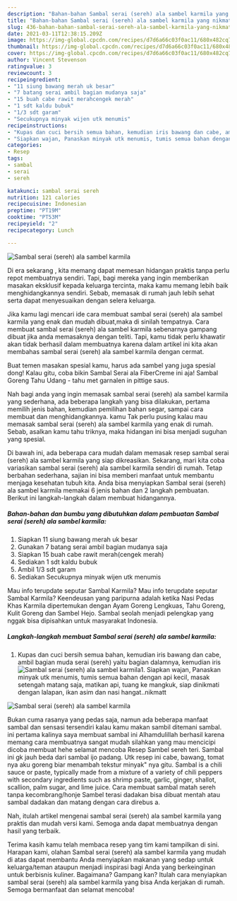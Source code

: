 ```yaml
---
description: "Bahan-bahan Sambal serai (sereh) ala sambel karmila yang nikmat dan Mudah Dibuat"
title: "Bahan-bahan Sambal serai (sereh) ala sambel karmila yang nikmat dan Mudah Dibuat"
slug: 436-bahan-bahan-sambal-serai-sereh-ala-sambel-karmila-yang-nikmat-dan-mudah-dibuat
date: 2021-03-11T12:38:15.209Z
image: https://img-global.cpcdn.com/recipes/d7d6a66c03f0ac11/680x482cq70/sambal-serai-sereh-ala-sambel-karmila-foto-resep-utama.jpg
thumbnail: https://img-global.cpcdn.com/recipes/d7d6a66c03f0ac11/680x482cq70/sambal-serai-sereh-ala-sambel-karmila-foto-resep-utama.jpg
cover: https://img-global.cpcdn.com/recipes/d7d6a66c03f0ac11/680x482cq70/sambal-serai-sereh-ala-sambel-karmila-foto-resep-utama.jpg
author: Vincent Stevenson
ratingvalue: 3
reviewcount: 3
recipeingredient:
- "11 siung bawang merah uk besar"
- "7 batang serai ambil bagian mudanya saja"
- "15 buah cabe rawit merahcengek merah"
- "1 sdt kaldu bubuk"
- "1/3 sdt garam"
- "Secukupnya minyak wijen utk menumis"
recipeinstructions:
- "Kupas dan cuci bersih semua bahan, kemudian iris bawang dan cabe, ambil bagian muda serai (sereh) yaitu bagian dalamnya, kemudian iris"
- "Siapkan wajan, Panaskan minyak utk menumis, tumis semua bahan dengan api kecil, masak setengah matang saja, matikan api, tuang ke mangkuk, siap dinikmati dengan lalapan, ikan asim dan nasi hangat..nikmatt"
categories:
- Resep
tags:
- sambal
- serai
- sereh

katakunci: sambal serai sereh 
nutrition: 121 calories
recipecuisine: Indonesian
preptime: "PT19M"
cooktime: "PT53M"
recipeyield: "2"
recipecategory: Lunch

---
```



![Sambal serai (sereh) ala sambel karmila](https://img-global.cpcdn.com/recipes/d7d6a66c03f0ac11/680x482cq70/sambal-serai-sereh-ala-sambel-karmila-foto-resep-utama.jpg)

Di era  sekarang , kita memang dapat memesan hidangan praktis tanpa perlu repot membuatnya sendiri. Tapi, bagi mereka yang ingin memberikan masakan eksklusif kepada keluarga tercinta, maka kamu memang lebih baik menghidangkannya sendiri. Sebab, memasak di rumah jauh lebih sehat serta dapat menyesuaikan dengan selera keluarga.

Jika kamu lagi mencari ide cara membuat sambal serai (sereh) ala sambel karmila yang enak dan mudah dibuat,maka di sinilah tempatnya. Cara membuat sambal serai (sereh) ala sambel karmila  sebenarnya gampang dibuat jika anda memasaknya dengan teliti. Tapi, kamu tidak perlu khawatir akan tidak berhasil dalam membuatnya 
karena dalam artikel ini kita akan membahas sambal serai (sereh) ala sambel karmila dengan cermat.  

Buat temen masakan spesial kamu, harus ada sambel yang juga spesial dong! Kalau gitu, coba bikin Sambal Serai ala FiberCreme ini aja! Sambal Goreng Tahu Udang - tahu met garnalen in pittige saus.

Nah bagi anda yang ingin memasak sambal serai (sereh) ala sambel karmila yang sederhana, ada beberapa langkah yang bisa dilakukan, pertama memilih jenis bahan, kemudian pemilihan bahan segar, sampai cara membuat dan menghidangkannya. kamu Tak perlu pusing kalau mau memasak sambal serai (sereh) ala sambel karmila yang enak di rumah. Sebab, asalkan kamu  tahu triknya, maka hidangan ini bisa menjadi suguhan yang spesial.

Di bawah ini, ada beberapa cara mudah dalam memasak resep sambal serai (sereh) ala sambel karmila yang siap dikreasikan. Sekarang, mari kita coba variasikan sambal serai (sereh) ala sambel karmila sendiri di rumah. Tetap berbahan sederhana, sajian ini bisa memberi manfaat untuk membantu menjaga kesehatan tubuh kita. Anda bisa menyiapkan Sambal serai (sereh) ala sambel karmila memakai 6 jenis bahan dan 2 langkah pembuatan. Berikut ini langkah-langkah dalam membuat hidangannya.

<!--inarticleads1-->

##### Bahan-bahan dan bumbu yang dibutuhkan dalam pembuatan Sambal serai (sereh) ala sambel karmila:

1. Siapkan 11 siung bawang merah uk besar
1. Gunakan 7 batang serai ambil bagian mudanya saja
1. Siapkan 15 buah cabe rawit merah(cengek merah)
1. Sediakan 1 sdt kaldu bubuk
1. Ambil 1/3 sdt garam
1. Sediakan Secukupnya minyak wijen utk menumis


Mau info terupdate seputar Sambal Karmila? Mau info terupdate seputar Sambal Karmila? Keendeusan yang paripurna adalah ketika Nasi Pedas Khas Karmila dipertemukan dengan Ayam Goreng Lengkuas, Tahu Goreng, Kulit Goreng dan Sambel Hejo. Sambal seolah menjadi pelengkap yang nggak bisa dipisahkan untuk masyarakat Indonesia. 

<!--inarticleads2-->

##### Langkah-langkah membuat Sambal serai (sereh) ala sambel karmila:

1. Kupas dan cuci bersih semua bahan, kemudian iris bawang dan cabe, ambil bagian muda serai (sereh) yaitu bagian dalamnya, kemudian iris
<img src="https://img-global.cpcdn.com/steps/9009f996c972c742/160x128cq70/sambal-serai-sereh-ala-sambel-karmila-langkah-memasak-1-foto.jpg" alt="Sambal serai (sereh) ala sambel karmila">1. Siapkan wajan, Panaskan minyak utk menumis, tumis semua bahan dengan api kecil, masak setengah matang saja, matikan api, tuang ke mangkuk, siap dinikmati dengan lalapan, ikan asim dan nasi hangat..nikmatt
<img src="https://img-global.cpcdn.com/steps/292608ba3a840f89/160x128cq70/sambal-serai-sereh-ala-sambel-karmila-langkah-memasak-2-foto.jpg" alt="Sambal serai (sereh) ala sambel karmila">

Bukan cuma rasanya yang pedas saja, namun ada beberapa manfaat sambal dan sensasi tersendiri kalau kamu makan sambil ditemani sambal. ini pertama kalinya saya membuat sambal ini Alhamdulillah berhasil karena memang cara membuatnya sangat mudah silahkan yang mau mencicipi dicoba membuat hehe selamat mencoba  Resep Sambel sereh teri. Sambal ini gk jauh beda dari sambal ijo padang. Utk resep ini cabe, bawang, tomat nya aku goreng biar menambah tekstur minyak&#34; nya gitu. Sambal is a chili sauce or paste, typically made from a mixture of a variety of chili peppers with secondary ingredients such as shrimp paste, garlic, ginger, shallot, scallion, palm sugar, and lime juice. Cara membuat sambal matah sereh tanpa kecombrang/honje Sambel terasi dadakan bisa dibuat mentah atau sambal dadakan dan matang dengan cara direbus a. 

Nah, itulah artikel mengenai  sambal serai (sereh) ala sambel karmila  yang praktis dan mudah versi kami. Semoga anda dapat membuatnya dengan hasil yang terbaik. 

Terima kasih kamu telah membaca resep yang tim kami tampilkan di sini. Harapan kami, olahan  Sambal serai (sereh) ala sambel karmila yang mudah di atas dapat membantu Anda menyiapkan makanan yang sedap untuk keluarga/teman ataupun menjadi inspirasi bagi Anda yang berkeinginan untuk berbisnis kuliner. Bagaimana? Gampang kan? Itulah cara menyiapkan sambal serai (sereh) ala sambel karmila yang bisa Anda kerjakan di rumah. Semoga bermanfaat dan selamat mencoba!

